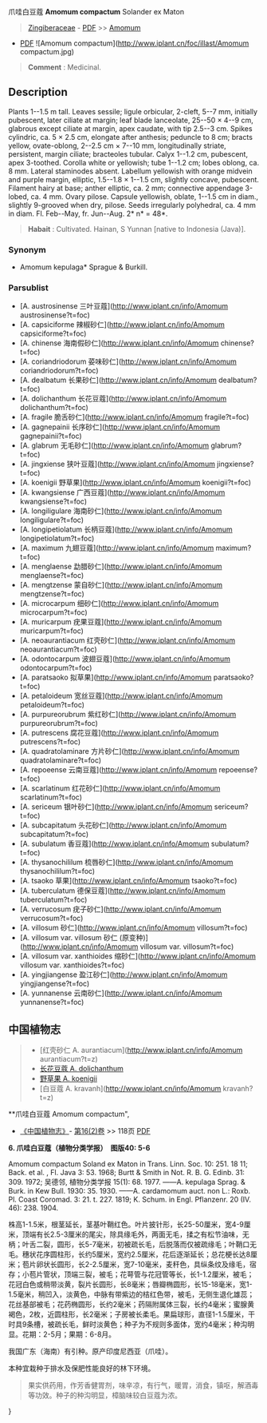 爪哇白豆蔻 **Amomum compactum** Solander ex Maton

> [Zingiberaceae](http://www.iplant.cn/info/Zingiberaceae?t=foc) - [PDF](http://www.iplant.cn/foc/pdf/Zingiberaceae.pdf) >> [Amomum](http://www.iplant.cn/info/Amomum?t=foc)
 - [PDF](http://www.iplant.cn/foc/pdf/Amomum.pdf)
![Amomum compactum](http://www.iplant.cn/foc/illast/Amomum compactum.jpg)


> **Comment** : 
> Medicinal.

## Description

Plants 1--1.5 m tall. Leaves sessile; ligule orbicular, 2-cleft, 5--7 mm, initially pubescent, later ciliate at margin; leaf blade lanceolate, 25--50 × 4--9 cm, glabrous except ciliate at margin, apex caudate, with tip 2.5--3 cm. Spikes cylindric, ca. 5 × 2.5 cm, elongate after anthesis; peduncle to 8 cm; bracts yellow, ovate-oblong, 2--2.5 cm × 7--10 mm, longitudinally striate, persistent, margin ciliate; bracteoles tubular. Calyx 1--1.2 cm, pubescent, apex 3-toothed. Corolla white or yellowish; tube 1--1.2 cm; lobes oblong, ca. 8 mm. Lateral staminodes absent. Labellum yellowish with orange midvein and purple margin, elliptic, 1.5--1.8 × 1--1.5 cm, slightly concave, pubescent. Filament hairy at base; anther elliptic, ca. 2 mm; connective appendage 3-lobed, ca. 4 mm. Ovary pilose. Capsule yellowish, oblate, 1--1.5 cm in diam., slightly 9-grooved when dry, pilose. Seeds irregularly polyhedral, ca. 4 mm in diam. Fl. Feb--May, fr. Jun--Aug. 2* n* = 48*.


> **Habait** : 
> Cultivated. Hainan, S Yunnan [native to Indonesia (Java)].

### Synonym
* Amomum kepulaga* Sprague & Burkill.

### Parsublist

* [A.  austrosinense  三叶豆蔻](http://www.iplant.cn/info/Amomum austrosinense?t=foc)
* [A.  capsiciforme  辣椒砂仁](http://www.iplant.cn/info/Amomum capsiciforme?t=foc)
* [A.  chinense  海南假砂仁](http://www.iplant.cn/info/Amomum chinense?t=foc)
* [A.  coriandriodorum  荽味砂仁](http://www.iplant.cn/info/Amomum coriandriodorum?t=foc)
* [A.  dealbatum  长果砂仁](http://www.iplant.cn/info/Amomum dealbatum?t=foc)
* [A.  dolichanthum  长花豆蔻](http://www.iplant.cn/info/Amomum dolichanthum?t=foc)
* [A.  fragile  脆舌砂仁](http://www.iplant.cn/info/Amomum fragile?t=foc)
* [A.  gagnepainii  长序砂仁](http://www.iplant.cn/info/Amomum gagnepainii?t=foc)
* [A.  glabrum  无毛砂仁](http://www.iplant.cn/info/Amomum glabrum?t=foc)
* [A.  jingxiense  狭叶豆蔻](http://www.iplant.cn/info/Amomum jingxiense?t=foc)
* [A.  koenigii  野草果](http://www.iplant.cn/info/Amomum koenigii?t=foc)
* [A.  kwangsiense  广西豆蔻](http://www.iplant.cn/info/Amomum kwangsiense?t=foc)
* [A.  longiligulare  海南砂仁](http://www.iplant.cn/info/Amomum longiligulare?t=foc)
* [A.  longipetiolatum  长柄豆蔻](http://www.iplant.cn/info/Amomum longipetiolatum?t=foc)
* [A.  maximum  九翅豆蔻](http://www.iplant.cn/info/Amomum maximum?t=foc)
* [A.  menglaense  勐腊砂仁](http://www.iplant.cn/info/Amomum menglaense?t=foc)
* [A.  mengtzense  蒙自砂仁](http://www.iplant.cn/info/Amomum mengtzense?t=foc)
* [A.  microcarpum  细砂仁](http://www.iplant.cn/info/Amomum microcarpum?t=foc)
* [A.  muricarpum  疣果豆蔻](http://www.iplant.cn/info/Amomum muricarpum?t=foc)
* [A.  neoaurantiacum  红壳砂仁](http://www.iplant.cn/info/Amomum neoaurantiacum?t=foc)
* [A.  odontocarpum  波翅豆蔻](http://www.iplant.cn/info/Amomum odontocarpum?t=foc)
* [A.  paratsaoko  拟草果](http://www.iplant.cn/info/Amomum paratsaoko?t=foc)
* [A.  petaloideum  宽丝豆蔻](http://www.iplant.cn/info/Amomum petaloideum?t=foc)
* [A.  purpureorubrum  紫红砂仁](http://www.iplant.cn/info/Amomum purpureorubrum?t=foc)
* [A.  putrescens  腐花豆蔻](http://www.iplant.cn/info/Amomum putrescens?t=foc)
* [A.  quadratolaminare  方片砂仁](http://www.iplant.cn/info/Amomum quadratolaminare?t=foc)
* [A.  repoeense  云南豆蔻](http://www.iplant.cn/info/Amomum repoeense?t=foc)
* [A.  scarlatinum  红花砂仁](http://www.iplant.cn/info/Amomum scarlatinum?t=foc)
* [A.  sericeum  银叶砂仁](http://www.iplant.cn/info/Amomum sericeum?t=foc)
* [A.  subcapitatum  头花砂仁](http://www.iplant.cn/info/Amomum subcapitatum?t=foc)
* [A.  subulatum  香豆蔻](http://www.iplant.cn/info/Amomum subulatum?t=foc)
* [A.  thysanochililum  梳唇砂仁](http://www.iplant.cn/info/Amomum thysanochililum?t=foc)
* [A.  tsaoko  草果](http://www.iplant.cn/info/Amomum tsaoko?t=foc)
* [A.  tuberculatum  德保豆蔻](http://www.iplant.cn/info/Amomum tuberculatum?t=foc)
* [A.  verrucosum  疣子砂仁](http://www.iplant.cn/info/Amomum verrucosum?t=foc)
* [A.  villosum  砂仁](http://www.iplant.cn/info/Amomum villosum?t=foc)
* [A.  villosum var. villosum  砂仁 (原变种)](http://www.iplant.cn/info/Amomum villosum var. villosum?t=foc)
* [A.  villosum var. xanthioides  缩砂仁](http://www.iplant.cn/info/Amomum villosum var. xanthioides?t=foc)
* [A.  yingjiangense  盈江砂仁](http://www.iplant.cn/info/Amomum yingjiangense?t=foc)
* [A.  yunnanense  云南砂仁](http://www.iplant.cn/info/Amomum yunnanense?t=foc)


## 中国植物志

> * [红壳砂仁  A.  aurantiacum](http://www.iplant.cn/info/Amomum aurantiacum?t=z)
> * [长花豆蔻  A.  dolichanthum](Amomum-dolichanthum-长花豆蔻.md)
> * [野草果  A.  koenigii](Amomum-koenigii-野草果.md)
> * [白豆蔻  A.  kravanh](http://www.iplant.cn/info/Amomum kravanh?t=z)


**爪哇白豆蔻 Amomum compactum",

* [《中国植物志》](http://www.iplant.cn/frps)- [第16(2)卷](http://www.iplant.cn/frps/vol/16(2)) >> 118页 [PDF](http://www.iplant.cn/frps/pdf/16(2)/118.pdf)


**6. 爪哇白豆蔻（植物分类学报）　图版40: 5-6**

Amomum compactum Soland ex Maton in Trans. Linn. Soc. 10: 251. 18 11; Back. et al. , Fl. Java 3: 53. 1968; Burtt & Smith in Not. R. B. G. Edinb. 31: 309. 1972; 吴德邻, 植物分类学报 15(1): 68. 1977. ——A. kepulaga Sprag. & Burk. in Kew Bull. 1930: 35. 1930. ——A. cardamomum auct. non L.: Roxb. Pl. Coast Coromad. 3: 21. t. 227. 1819; K. Schum. in Engl. Pflanzenr. 20 (IV. 46): 238. 1904.

株高1-1.5米，根茎延长，茎基叶鞘红色。叶片披针形，长25-50厘米，宽4-9厘米，顶端有长2.5-3厘米的尾尖，除具缘毛外，两面无毛，揉之有松节油味，无柄；叶舌二裂，圆形，长5-7毫米，初被疏长毛，后脱落而仅被疏缘毛；叶鞘口无毛。穗状花序圆柱形，长约5厘米，宽约2.5厘米，花后逐渐延长；总花梗长达8厘米；苞片卵状长圆形，长2-2.5厘米，宽7-10毫米，麦秆色，具纵条纹及缘毛，宿存；小苞片管状，顶端三裂，被毛；花萼管与花冠管等长，长1-1.2厘米，被毛；花冠白色或稍带淡黄，裂片长圆形，长8毫米；唇瓣椭圆形，长15-18毫米，宽1-1.5毫米，稍凹入，淡黄色，中脉有带紫边的桔红色带，被毛，无侧生退化雄蕊；花丝基部被毛；花药椭圆形，长约2毫米；药隔附属体三裂，长约4毫米；蜜腺黄褐色，2枚，近圆柱形，长2毫米；子房被长柔毛。果扁球形，直径1-1.5厘米，干时具9条槽，被疏长毛，鲜时淡黄色；种子为不规则多面体，宽约4毫米；种沟明显。花期：2-5月；果期：6-8月。

我国广东（海南）有引种。原产印度尼西亚（爪哇）。

本种宜栽种于排水及保肥性能良好的林下环境。

> 果实供药用，作芳香健胃剂，味辛凉，有行气，暖胃，消食，镇呕，解酒毒等功效。种子的种沟明显，樟脑味较白豆蔻为浓。

}
